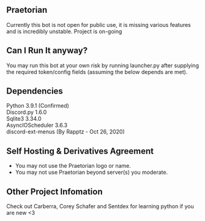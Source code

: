 ## Praetorian
Currently this bot is not open for public use, it is missing various features and is incredibly unstable. Project is on-going
## Can I Run It anyway?
You may run this bot at your own risk by running launcher.py after supplying the required token/config fields (assuming the below depends are met).
## Dependencies
Python 3.9.1 (Confirmed)  
Discord.py 1.6.0  
Sqlite3 3.34.0  
AsyncIOScheduler 3.6.3  
discord-ext-menus (By Rapptz - Oct 26, 2020)  

## Self Hosting & Derivatives Agreement
- You may not use the Praetorian logo or name.  
- You may not use Praetorian beyond server(s) you moderate.  

## Other Project Infomation
Check out Carberra, Corey Schafer and Sentdex for learning python if you are new <3
